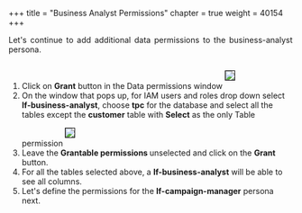 +++
title = "Business Analyst Permissions"
chapter = true
weight = 40154
+++

<div style="text-align: justify">
  Let's continue to add additional data permissions to the business-analyst persona.
  <div style="text-align: left">
    <ol>
      <li>Click on <b>Grant</b> button in the Data permissions window <img src="/images/DataPermissions-Grant.png" style="margin:15px 0px; border:1px solid black"/>
      </li>
      <li>On the window that pops up, for IAM users and roles drop down select <b>lf-business-analyst</b>, choose <b>tpc</b> for the database and select all the tables except the <b>customer</b> table with <b>Select</b> as the only Table permission <img src="/images/business-analyst-perms-2.png" style="margin:15px 0px; border:1px solid black"/>
      <li>Leave the <b> Grantable permissions </b> unselected and click on the <b>Grant</b> button.
      <li>For all the tables selected above, a <b>lf-business-analyst</b> will be able to see all columns.</li>
      <li>Let's define the permissions for the <b>lf-campaign-manager</b> persona next.</li>
    </ol>
  </div>
</div>